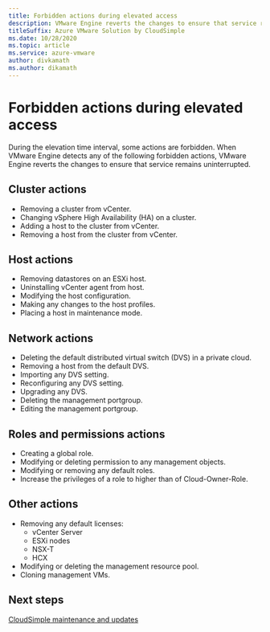 ```yaml
---
title: Forbidden actions during elevated access
description: VMware Engine reverts the changes to ensure that service remains uninterrupted when VMware Engine detects any of the following forbidden actions.
titleSuffix: Azure VMware Solution by CloudSimple
ms.date: 10/28/2020 
ms.topic: article 
ms.service: azure-vmware
author: divkamath  
ms.author: dikamath 
---
```


# Forbidden actions during elevated access

During the elevation time interval, some actions are forbidden. When VMware Engine detects any of the following forbidden actions, VMware Engine reverts the changes to ensure that service remains uninterrupted.

## Cluster actions

- Removing a cluster from vCenter.
- Changing vSphere High Availability (HA) on a cluster.
- Adding a host to the cluster from vCenter.
- Removing a host from the cluster from vCenter.

## Host actions

- Removing datastores on an ESXi host.
- Uninstalling vCenter agent from host.
- Modifying the host configuration.
- Making any changes to the host profiles.
- Placing a host in maintenance mode.

## Network actions

- Deleting the default distributed virtual switch (DVS) in a private cloud.
- Removing a host from the default DVS.
- Importing any DVS setting.
- Reconfiguring any DVS setting.
- Upgrading any DVS.
- Deleting the management portgroup.
- Editing the management portgroup.

## Roles and permissions actions

- Creating a global role.
- Modifying or deleting permission to any management objects.
- Modifying or removing any default roles.
- Increase the privileges of a role to higher than of Cloud-Owner-Role.

## Other actions

- Removing any default licenses:
  - vCenter Server
  - ESXi nodes
  - NSX-T
  - HCX
- Modifying or deleting the management resource pool.
- Cloning management VMs.


## Next steps
[CloudSimple maintenance and updates](cloudsimple-maintenance-updates.md) 
